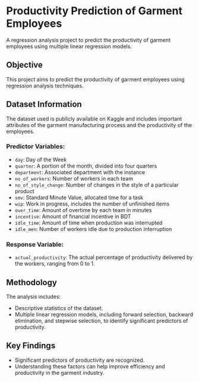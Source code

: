 # Productivity Prediction of Garment Employees
A regression analysis project to predict the productivity of garment employees using multiple linear regression models.

## Objective
This project aims to predict the productivity of garment employees using regression analysis techniques. 

## Dataset Information
The dataset used is publicly available on Kaggle and includes important attributes of the garment manufacturing process and the productivity of the employees. 

### Predictor Variables:
- `day`: Day of the Week
- `quarter`: A portion of the month, divided into four quarters
- `department`: Associated department with the instance
- `no_of_workers`: Number of workers in each team
- `no_of_style_change`: Number of changes in the style of a particular product
- `smv`: Standard Minute Value, allocated time for a task
- `wip`: Work in progress, includes the number of unfinished items
- `over_time`: Amount of overtime by each team in minutes
- `incentive`: Amount of financial incentive in BDT
- `idle_time`: Amount of time when production was interrupted
- `idle_men`: Number of workers idle due to production interruption

### Response Variable:
- `actual_productivity`: The actual percentage of productivity delivered by the workers, ranging from 0 to 1.

## Methodology
The analysis includes:
- Descriptive statistics of the dataset.
- Multiple linear regression models, including forward selection, backward elimination, and stepwise selection, to identify significant predictors of productivity.

## Key Findings
- Significant predictors of productivity are recognized.
- Understanding these factors can help improve efficiency and productivity in the garment industry.
